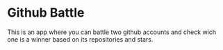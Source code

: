 # Github Battle

This is an app where you can battle two github accounts and check wich one is a winner based on its repositories and stars.
